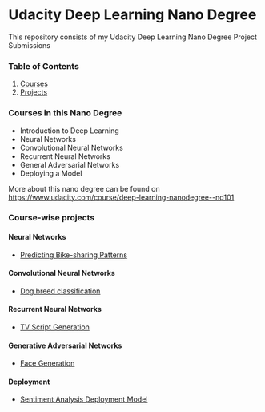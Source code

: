 # Udacity Deep Learning Nano Degree 
This repository consists of my Udacity Deep Learning Nano Degree Project Submissions

### Table of Contents

1. [Courses](#courses)
2. [Projects](#projects)


### Courses in this Nano Degree<a name="courses"></a>
- Introduction to Deep Learning
- Neural Networks
- Convolutional Neural Networks
- Recurrent Neural Networks
- General Adversarial Networks
- Deploying a Model

More about this nano degree can be found on https://www.udacity.com/course/deep-learning-nanodegree--nd101

### Course-wise projects
#### Neural Networks
- [Predicting Bike-sharing Patterns](https://github.com/chaitanyakasaraneni/udacity_deeplearning_nanodegee/tree/master/project-bikesharing)
#### Convolutional Neural Networks
- [Dog breed classification](https://github.com/chaitanyakasaraneni/udacity_deeplearning_nanodegee/tree/master/project-dog-classification)
#### Recurrent Neural Networks
- [TV Script Generation](https://github.com/chaitanyakasaraneni/udacity_deeplearning_nanodegee/tree/master/project-tv-script-generation)
#### Generative Adversarial Networks
- [Face Generation](https://github.com/chaitanyakasaraneni/udacity_deeplearning_nanodegee/tree/master/project-face-generation)
#### Deployment
- [Sentiment Analysis Deployment Model](https://github.com/chaitanyakasaraneni/udacity_deeplearning_nanodegee/tree/master/dlnd_deployment_project)

